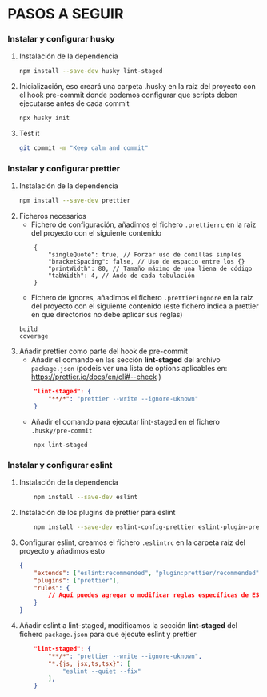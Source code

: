 # PASOS A SEGUIR

### Instalar y configurar husky

1. Instalación de la dependencia

    ```bash
    npm install --save-dev husky lint-staged
    ```

2. Inicialización, eso creará una carpeta .husky en la raiz del proyecto con el hook pre-commit donde podemos configurar que scripts deben ejecutarse antes de cada commit

    ```bash
    npx husky init
    ```

3. Test it
    ```bash
    git commit -m "Keep calm and commit"
    ```

### Instalar y configurar prettier

1. Instalación de la dependencia
    ```bash
    npm install --save-dev prettier
    ```
2. Ficheros necesarios
    - Fichero de configuración, añadimos el fichero `.prettierrc` en la raiz del proyecto con el siguiente contenido
    ```prettier
        {
            "singleQuote": true, // Forzar uso de comillas simples
            "bracketSpacing": false, // Uso de espacio entre los {}
            "printWidth": 80, // Tamaño máximo de una liena de código
            "tabWidth": 4, // Ando de cada tabulación
        }
    ```
    - Fichero de ignores, añadimos el fichero `.prettieringnore` en la raiz del proyecto con el siguiente contenido (este fichero indica a prettier en que directorios no debe aplicar sus reglas)
    ```
    build
    coverage
    ```
3. Añadir prettier como parte del hook de pre-commit
    - Añadir el comando en las sección **lint-staged** del archivo `package.json` (podeis ver una lista de options aplicables en: https://prettier.io/docs/en/cli#--check )
    ```json
        "lint-staged": {
            "**/*": "prettier --write --ignore-uknown"
        }
    ```
    - Añadir el comando para ejecutar lint-staged en el fichero `.husky/pre-commit`
    ```
        npx lint-staged
    ```

### Instalar y configurar eslint

1. Instalación de la dependencia
    ```bash
        npm install --save-dev eslint
    ```
2. Instalación de los plugins de prettier para eslint
    ```bash
        npm install --save-dev eslint-config-prettier eslint-plugin-prettier
    ```
3. Configurar eslint, creamos el fichero `.eslintrc` en la carpeta raíz del proyecto y añadimos esto
    ```json
    {
        "extends": ["eslint:recommended", "plugin:prettier/recommended"],
        "plugins": ["prettier"],
        "rules": {
            // Aquí puedes agregar o modificar reglas específicas de ESLint si lo deseas
        }
    }
    ```
4. Añadir eslint a lint-staged, modificamos la sección **lint-staged** del fichero `package.json` para que ejecute eslint y prettier
    ```json
        "lint-staged": {
            "**/*": "prettier --write --ignore-uknown",
            "*.{js, jsx,ts,tsx}": [
                "eslint --quiet --fix"
            ],
        }
    ```
